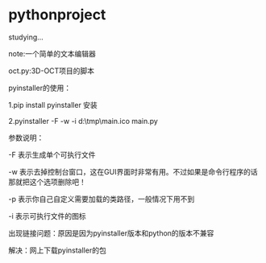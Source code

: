 # pythonproject

studying...

note:一个简单的文本编辑器

oct.py:3D-OCT项目的脚本


pyinstaller的使用：

1.pip install pyinstaller 安装

2.pyinstaller -F -w -i d:\tmp\main.ico main.py

参数说明：

-F 表示生成单个可执行文件

-w 表示去掉控制台窗口，这在GUI界面时非常有用。不过如果是命令行程序的话那就把这个选项删除吧！

-p 表示你自己自定义需要加载的类路径，一般情况下用不到

-i 表示可执行文件的图标


出现链接问题：原因是因为pyinstaller版本和python的版本不兼容

解决：网上下载pyinstaller的包

